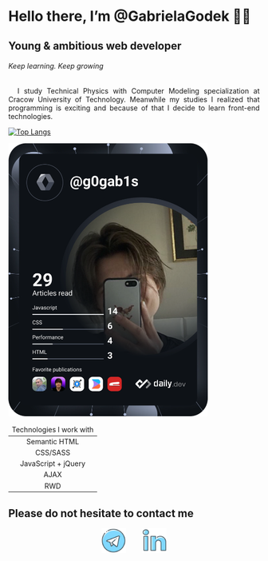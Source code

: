 # Hello there, I’m @GabrielaGodek 🖐🏻

## Young & ambitious web developer
###### Keep learning. Keep growing 

<div align="justify">
&nbsp; I study Technical Physics with Computer Modeling specialization at Cracow University of Technology. Meanwhile my studies I realized that programming is exciting and because of that I decide to learn front-end technologies.
    
[![Top Langs](https://github-readme-stats.vercel.app/api/top-langs/?username=GabrielaGodek&layout=compact&hide_progress=true)](https://github.com/GabrielaGodek/github-readme-stats)

</div>
<a href="https://app.daily.dev/g0gab1s">
    <img src="https://github.com/GabrielaGodek/GabrielaGodek/blob/main/devcard.svg" width="400" alt="g0gab1s's Dev Card"/>
</a>

<center>
<div style="margin: 0 auto;">
    <table style="text-align:center; ">
    <thead>
    <tr><td>Technologies I work with</td></tr>
    </thead>
    <tbody>
    <tr><td>Semantic HTML</td></tr>
    <tr><td>CSS/SASS</td></tr>
    <tr><td>JavaScript + jQuery</td></tr>
    <tr><td>AJAX </td></tr>
    <tr><td>RWD </td></tr>
    </tbody>
    </table>
</div>
</center>


## Please do not hesitate to contact me
<div align="center">
<a href="https://t.me/g0gabis" ><img src="images/telegram.png" width="50" ></a> &nbsp;&nbsp;&nbsp;&nbsp;&nbsp;&nbsp;
<a href="https://www.linkedin.com/in/gabrielagodek/" ><img src="images/linked.png" width="50" ></a> <br/>
</div>
